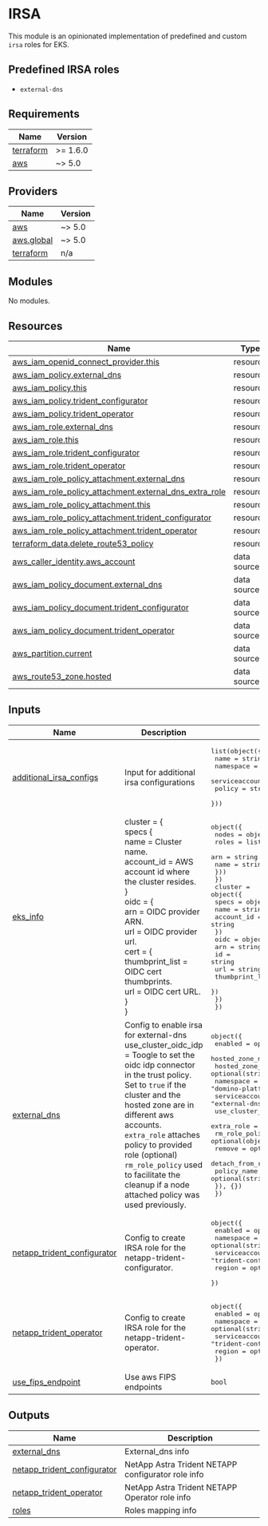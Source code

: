 # IRSA

This module is an opinionated implementation of predefined and custom `irsa` roles for EKS.

## Predefined IRSA roles

* `external-dns`

<!-- BEGIN_TF_DOCS -->
## Requirements

| Name | Version |
|------|---------|
| <a name="requirement_terraform"></a> [terraform](#requirement\_terraform) | >= 1.6.0 |
| <a name="requirement_aws"></a> [aws](#requirement\_aws) | ~> 5.0 |

## Providers

| Name | Version |
|------|---------|
| <a name="provider_aws"></a> [aws](#provider\_aws) | ~> 5.0 |
| <a name="provider_aws.global"></a> [aws.global](#provider\_aws.global) | ~> 5.0 |
| <a name="provider_terraform"></a> [terraform](#provider\_terraform) | n/a |

## Modules

No modules.

## Resources

| Name | Type |
|------|------|
| [aws_iam_openid_connect_provider.this](https://registry.terraform.io/providers/hashicorp/aws/latest/docs/resources/iam_openid_connect_provider) | resource |
| [aws_iam_policy.external_dns](https://registry.terraform.io/providers/hashicorp/aws/latest/docs/resources/iam_policy) | resource |
| [aws_iam_policy.this](https://registry.terraform.io/providers/hashicorp/aws/latest/docs/resources/iam_policy) | resource |
| [aws_iam_policy.trident_configurator](https://registry.terraform.io/providers/hashicorp/aws/latest/docs/resources/iam_policy) | resource |
| [aws_iam_policy.trident_operator](https://registry.terraform.io/providers/hashicorp/aws/latest/docs/resources/iam_policy) | resource |
| [aws_iam_role.external_dns](https://registry.terraform.io/providers/hashicorp/aws/latest/docs/resources/iam_role) | resource |
| [aws_iam_role.this](https://registry.terraform.io/providers/hashicorp/aws/latest/docs/resources/iam_role) | resource |
| [aws_iam_role.trident_configurator](https://registry.terraform.io/providers/hashicorp/aws/latest/docs/resources/iam_role) | resource |
| [aws_iam_role.trident_operator](https://registry.terraform.io/providers/hashicorp/aws/latest/docs/resources/iam_role) | resource |
| [aws_iam_role_policy_attachment.external_dns](https://registry.terraform.io/providers/hashicorp/aws/latest/docs/resources/iam_role_policy_attachment) | resource |
| [aws_iam_role_policy_attachment.external_dns_extra_role](https://registry.terraform.io/providers/hashicorp/aws/latest/docs/resources/iam_role_policy_attachment) | resource |
| [aws_iam_role_policy_attachment.this](https://registry.terraform.io/providers/hashicorp/aws/latest/docs/resources/iam_role_policy_attachment) | resource |
| [aws_iam_role_policy_attachment.trident_configurator](https://registry.terraform.io/providers/hashicorp/aws/latest/docs/resources/iam_role_policy_attachment) | resource |
| [aws_iam_role_policy_attachment.trident_operator](https://registry.terraform.io/providers/hashicorp/aws/latest/docs/resources/iam_role_policy_attachment) | resource |
| [terraform_data.delete_route53_policy](https://registry.terraform.io/providers/hashicorp/terraform/latest/docs/resources/data) | resource |
| [aws_caller_identity.aws_account](https://registry.terraform.io/providers/hashicorp/aws/latest/docs/data-sources/caller_identity) | data source |
| [aws_iam_policy_document.external_dns](https://registry.terraform.io/providers/hashicorp/aws/latest/docs/data-sources/iam_policy_document) | data source |
| [aws_iam_policy_document.trident_configurator](https://registry.terraform.io/providers/hashicorp/aws/latest/docs/data-sources/iam_policy_document) | data source |
| [aws_iam_policy_document.trident_operator](https://registry.terraform.io/providers/hashicorp/aws/latest/docs/data-sources/iam_policy_document) | data source |
| [aws_partition.current](https://registry.terraform.io/providers/hashicorp/aws/latest/docs/data-sources/partition) | data source |
| [aws_route53_zone.hosted](https://registry.terraform.io/providers/hashicorp/aws/latest/docs/data-sources/route53_zone) | data source |

## Inputs

| Name | Description | Type | Default | Required |
|------|-------------|------|---------|:--------:|
| <a name="input_additional_irsa_configs"></a> [additional\_irsa\_configs](#input\_additional\_irsa\_configs) | Input for additional irsa configurations | <pre>list(object({<br/>    name                = string<br/>    namespace           = string<br/>    serviceaccount_name = string<br/>    policy              = string #json<br/>  }))</pre> | `[]` | no |
| <a name="input_eks_info"></a> [eks\_info](#input\_eks\_info) | cluster = {<br/>      specs {<br/>        name            = Cluster name.<br/>        account\_id      = AWS account id where the cluster resides.<br/>      }<br/>      oidc = {<br/>        arn = OIDC provider ARN.<br/>        url = OIDC provider url.<br/>        cert = {<br/>          thumbprint\_list = OIDC cert thumbprints.<br/>          url             = OIDC cert URL.<br/>      }<br/>    } | <pre>object({<br/>    nodes = object({<br/>      roles = list(object({<br/>        arn  = string<br/>        name = string<br/>      }))<br/>    })<br/>    cluster = object({<br/>      specs = object({<br/>        name       = string<br/>        account_id = string<br/>      })<br/>      oidc = object({<br/>        arn             = string<br/>        id              = string<br/>        url             = string<br/>        thumbprint_list = list(string)<br/>      })<br/>    })<br/>  })</pre> | n/a | yes |
| <a name="input_external_dns"></a> [external\_dns](#input\_external\_dns) | Config to enable irsa for external-dns<br/>    use\_cluster\_oidc\_idp = Toogle to set the oidc idp connector in the trust policy.<br/>    Set to `true` if the cluster and the hosted zone are in different aws accounts.<br/>    `extra_role` attaches policy to provided role (optional)<br/>    `rm_role_policy` used to facilitate the cleanup if a node attached policy was used previously. | <pre>object({<br/>    enabled              = optional(bool, false)<br/>    hosted_zone_name     = optional(string, null)<br/>    hosted_zone_private  = optional(string, false)<br/>    namespace            = optional(string, "domino-platform")<br/>    serviceaccount_name  = optional(string, "external-dns")<br/>    use_cluster_oidc_idp = optional(bool, true)<br/>    extra_role           = optional(string, null)<br/>    rm_role_policy = optional(object({<br/>      remove           = optional(bool, false)<br/>      detach_from_role = optional(bool, false)<br/>      policy_name      = optional(string, "")<br/>    }), {})<br/>  })</pre> | `{}` | no |
| <a name="input_netapp_trident_configurator"></a> [netapp\_trident\_configurator](#input\_netapp\_trident\_configurator) | Config to create IRSA role for the netapp-trident-configurator. | <pre>object({<br/>    enabled             = optional(bool, false)<br/>    namespace           = optional(string, "trident")<br/>    serviceaccount_name = optional(string, "trident-configurator")<br/>    region              = optional(string)<br/>  })</pre> | `{}` | no |
| <a name="input_netapp_trident_operator"></a> [netapp\_trident\_operator](#input\_netapp\_trident\_operator) | Config to create IRSA role for the netapp-trident-operator. | <pre>object({<br/>    enabled             = optional(bool, false)<br/>    namespace           = optional(string, "trident")<br/>    serviceaccount_name = optional(string, "trident-controller")<br/>    region              = optional(string)<br/>  })</pre> | `{}` | no |
| <a name="input_use_fips_endpoint"></a> [use\_fips\_endpoint](#input\_use\_fips\_endpoint) | Use aws FIPS endpoints | `bool` | `false` | no |

## Outputs

| Name | Description |
|------|-------------|
| <a name="output_external_dns"></a> [external\_dns](#output\_external\_dns) | External\_dns info |
| <a name="output_netapp_trident_configurator"></a> [netapp\_trident\_configurator](#output\_netapp\_trident\_configurator) | NetApp Astra Trident NETAPP configurator role info |
| <a name="output_netapp_trident_operator"></a> [netapp\_trident\_operator](#output\_netapp\_trident\_operator) | NetApp Astra Trident NETAPP Operator role info |
| <a name="output_roles"></a> [roles](#output\_roles) | Roles mapping info |
<!-- END_TF_DOCS -->
